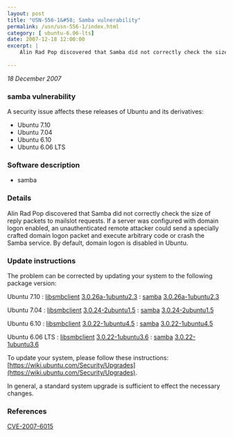 ```yaml
---
layout: post
title: "USN-556-1&#58; Samba vulnerability"
permalink: /usn/usn-556-1/index.html
category: [ ubuntu-6.06-lts]
date: 2007-12-18 12:00:00
excerpt: |
    Alin Rad Pop discovered that Samba did not correctly check the size of reply packets to mailslot requests.  If a server was configured with domain logon enabled, an unauthenticated remote attacker could send a specially crafted domain logon packet and execute arbitrary code or crash the Samba service.  By default, domain logon is disabled in Ubuntu. 
    
--- 
```

 
 

*18 December 2007*

### samba vulnerability

A security issue affects these releases of Ubuntu and its derivatives:

* Ubuntu 7.10
* Ubuntu 7.04
* Ubuntu 6.10
* Ubuntu 6.06 LTS

### Software description

* samba 

### Details

Alin Rad Pop discovered that Samba did not correctly check the size of reply packets to mailslot requests. If a server was configured with domain logon enabled, an unauthenticated remote attacker could send a specially crafted domain logon packet and execute arbitrary code or crash the Samba service. By default, domain logon is disabled in Ubuntu. 

### Update instructions

The problem can be corrected by updating your system to the following package version:

Ubuntu 7.10
 : [libsmbclient](https://launchpad.net/ubuntu/+source/samba) <span> [3.0.26a-1ubuntu2.3](https://launchpad.net/ubuntu/+source/samba/3.0.26a-1ubuntu2.3) </span> 
 : [samba](https://launchpad.net/ubuntu/+source/samba) <span> [3.0.26a-1ubuntu2.3](https://launchpad.net/ubuntu/+source/samba/3.0.26a-1ubuntu2.3) </span> 

Ubuntu 7.04
 : [libsmbclient](https://launchpad.net/ubuntu/+source/samba) <span> [3.0.24-2ubuntu1.5](https://launchpad.net/ubuntu/+source/samba/3.0.24-2ubuntu1.5) </span> 
 : [samba](https://launchpad.net/ubuntu/+source/samba) <span> [3.0.24-2ubuntu1.5](https://launchpad.net/ubuntu/+source/samba/3.0.24-2ubuntu1.5) </span> 

Ubuntu 6.10
 : [libsmbclient](https://launchpad.net/ubuntu/+source/samba) <span> [3.0.22-1ubuntu4.5](https://launchpad.net/ubuntu/+source/samba/3.0.22-1ubuntu4.5) </span> 
 : [samba](https://launchpad.net/ubuntu/+source/samba) <span> [3.0.22-1ubuntu4.5](https://launchpad.net/ubuntu/+source/samba/3.0.22-1ubuntu4.5) </span> 

Ubuntu 6.06 LTS
 : [libsmbclient](https://launchpad.net/ubuntu/+source/samba) <span> [3.0.22-1ubuntu3.6](https://launchpad.net/ubuntu/+source/samba/3.0.22-1ubuntu3.6) </span> 
 : [samba](https://launchpad.net/ubuntu/+source/samba) <span> [3.0.22-1ubuntu3.6](https://launchpad.net/ubuntu/+source/samba/3.0.22-1ubuntu3.6) </span> 

To update your system, please follow these instructions: [https://wiki.ubuntu.com/Security/Upgrades](https://wiki.ubuntu.com/Security/Upgrades).

In general, a standard system upgrade is sufficient to effect the necessary changes. 

### References

 
 [CVE-2007-6015](http://people.ubuntu.com/~ubuntu-security/cve/CVE-2007-6015)
 

